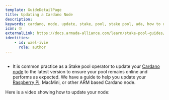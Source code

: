 ```yaml
---
template: GuideDetailPage
title: Updating a Cardano Node
description: 
keywords: cardano, node, update, stake, pool, stake pool, ada, how to update
icon: 🤓
externalLink: https://docs.armada-alliance.com/learn/stake-pool-guides/updating-a-cardano-node
identities: 
    - id: wael-ivie
      role: author
---
```


## 

- It is common practice as a Stake pool operator to update your [Cardano node](/en/terms/cardano-node.md) to the latest version to ensure your pool remains online and performs as expected. We have a guide to help you update your [Raspberry Pi](/en/identities/raspberrypi.md), MacMini, or other ARM based Cardano node. 


Here is a video showing how to update your node:

<YoutubeVideo url="https://www.youtube.com/watch?v=H1cNd9ladjM" description="KEWW" />